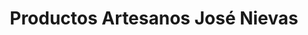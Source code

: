 ---
title: "Productos Artesanos José Nievas"
url: /padul/productos-artesanos-jose-nievas/
shop: Bäckerei
---
